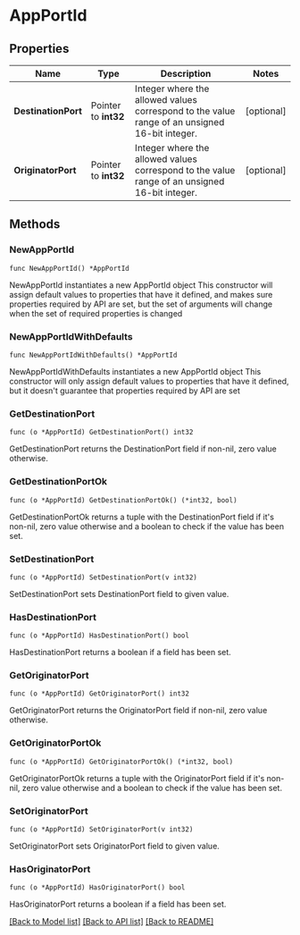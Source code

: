 # AppPortId

## Properties

Name | Type | Description | Notes
------------ | ------------- | ------------- | -------------
**DestinationPort** | Pointer to **int32** | Integer where the allowed values correspond to the value range of an unsigned 16-bit integer. | [optional] 
**OriginatorPort** | Pointer to **int32** | Integer where the allowed values correspond to the value range of an unsigned 16-bit integer. | [optional] 

## Methods

### NewAppPortId

`func NewAppPortId() *AppPortId`

NewAppPortId instantiates a new AppPortId object
This constructor will assign default values to properties that have it defined,
and makes sure properties required by API are set, but the set of arguments
will change when the set of required properties is changed

### NewAppPortIdWithDefaults

`func NewAppPortIdWithDefaults() *AppPortId`

NewAppPortIdWithDefaults instantiates a new AppPortId object
This constructor will only assign default values to properties that have it defined,
but it doesn't guarantee that properties required by API are set

### GetDestinationPort

`func (o *AppPortId) GetDestinationPort() int32`

GetDestinationPort returns the DestinationPort field if non-nil, zero value otherwise.

### GetDestinationPortOk

`func (o *AppPortId) GetDestinationPortOk() (*int32, bool)`

GetDestinationPortOk returns a tuple with the DestinationPort field if it's non-nil, zero value otherwise
and a boolean to check if the value has been set.

### SetDestinationPort

`func (o *AppPortId) SetDestinationPort(v int32)`

SetDestinationPort sets DestinationPort field to given value.

### HasDestinationPort

`func (o *AppPortId) HasDestinationPort() bool`

HasDestinationPort returns a boolean if a field has been set.

### GetOriginatorPort

`func (o *AppPortId) GetOriginatorPort() int32`

GetOriginatorPort returns the OriginatorPort field if non-nil, zero value otherwise.

### GetOriginatorPortOk

`func (o *AppPortId) GetOriginatorPortOk() (*int32, bool)`

GetOriginatorPortOk returns a tuple with the OriginatorPort field if it's non-nil, zero value otherwise
and a boolean to check if the value has been set.

### SetOriginatorPort

`func (o *AppPortId) SetOriginatorPort(v int32)`

SetOriginatorPort sets OriginatorPort field to given value.

### HasOriginatorPort

`func (o *AppPortId) HasOriginatorPort() bool`

HasOriginatorPort returns a boolean if a field has been set.


[[Back to Model list]](../README.md#documentation-for-models) [[Back to API list]](../README.md#documentation-for-api-endpoints) [[Back to README]](../README.md)


